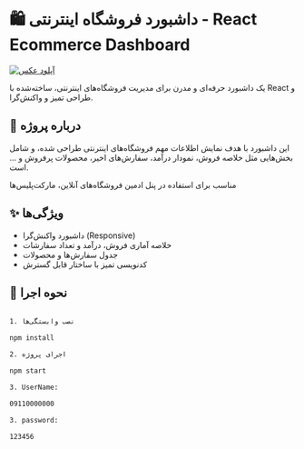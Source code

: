 # 🛍️ داشبورد فروشگاه اینترنتی - React Ecommerce Dashboard

<a href="https://uupload.ir/" target="_blank"><img src="https://s6.uupload.ir/files/demo_jcym.png" border="0" alt="آپلود عکس" /></a>

یک داشبورد حرفه‌ای و مدرن برای مدیریت فروشگاه‌های اینترنتی، ساخته‌شده با React و طراحی تمیز و واکنش‌گرا.

## 📌 درباره پروژه

این داشبورد با هدف نمایش اطلاعات مهم فروشگاه‌های اینترنتی طراحی شده، و شامل بخش‌هایی مثل خلاصه فروش، نمودار درآمد، سفارش‌های اخیر، محصولات پرفروش و ... است.

مناسب برای استفاده در پنل ادمین فروشگاه‌های آنلاین، مارکت‌پلیس‌ها

## ✨ ویژگی‌ها

- داشبورد واکنش‌گرا (Responsive)
- خلاصه آماری فروش، درآمد و تعداد سفارشات
- جدول سفارش‌ها و محصولات
- کدنویسی تمیز با ساختار قابل گسترش

## 🚀 نحوه اجرا

```bash

1. نصب وابستگی‌ها

npm install

2. اجرای پروژه

npm start

3. UserName:

09110000000

3. password:

123456

